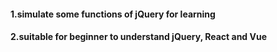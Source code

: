 #### 1.simulate some functions of jQuery for learning
#### 2.suitable for beginner to understand jQuery, React and Vue
